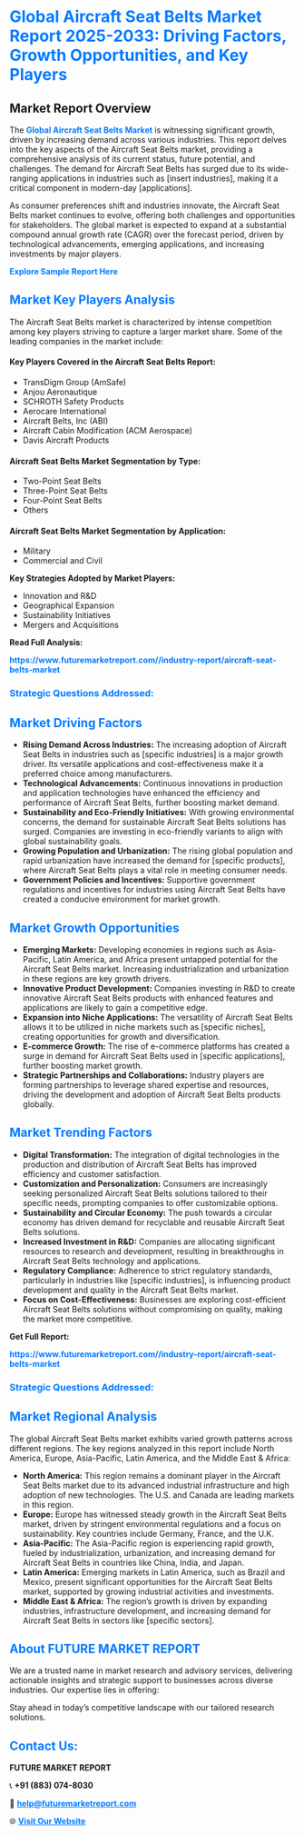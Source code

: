 <h1 style="color: #007BFF;">Global Aircraft Seat Belts Market Report 2025-2033: Driving Factors, Growth Opportunities, and Key Players</h1>

<section id="overview">
<h2>Market Report Overview</h2>
<p>The <a href="https://www.futuremarketreport.com//industry-report/aircraft-seat-belts-market" style="color: #007BFF; text-decoration: none;"><strong>Global Aircraft Seat Belts Market</strong></a> is witnessing significant growth, driven by increasing demand across various industries. This report delves into the key aspects of the Aircraft Seat Belts market, providing a comprehensive analysis of its current status, future potential, and challenges. The demand for Aircraft Seat Belts has surged due to its wide-ranging applications in industries such as [insert industries], making it a critical component in modern-day [applications].</p>
<p>As consumer preferences shift and industries innovate, the Aircraft Seat Belts market continues to evolve, offering both challenges and opportunities for stakeholders. The global market is expected to expand at a substantial compound annual growth rate (CAGR) over the forecast period, driven by technological advancements, emerging applications, and increasing investments by major players.</p>
</section>

<section id="overview">
<p><a href="https://www.futuremarketreport.com//request-sample/reportId=49552" style="color: #007BFF; text-decoration: none;"><strong>Explore Sample Report Here</strong></a></p>
</section>

<section id="key-players">
<h2 style="color: #007BFF;">Market Key Players Analysis</h2>
<p>The Aircraft Seat Belts market is characterized by intense competition among key players striving to capture a larger market share. Some of the leading companies in the market include:</p>
<h4>Key Players Covered in the Aircraft Seat Belts Report:</h4>
<ul><li>TransDigm Group (AmSafe)</li><li>Anjou Aeronautique</li><li>SCHROTH Safety Products</li><li>Aerocare International</li><li>Aircraft Belts, Inc (ABI)</li><li>Aircraft Cabin Modification (ACM Aerospace)</li><li>Davis Aircraft Products</li></ul>
<h4>Aircraft Seat Belts Market Segmentation by Type:</h4>
<ul><li>Two-Point Seat Belts</li><li>Three-Point Seat Belts</li><li>Four-Point Seat Belts</li><li>Others</li></ul>

<h4>Aircraft Seat Belts Market Segmentation by Application:</h4>
<ul><li>Military</li><li>Commercial and Civil</li></ul>
<p><strong>Key Strategies Adopted by Market Players:</strong></p>
<ul>
<li>Innovation and R&D</li>
<li>Geographical Expansion</li>
<li>Sustainability Initiatives</li>
<li>Mergers and Acquisitions</li>
</ul>
</section>

<section>
<p><strong>Read Full Analysis: </strong></p><a href="https://www.futuremarketreport.com//industry-report/aircraft-seat-belts-market" style="color: #007BFF; text-decoration: none;"><strong>https://www.futuremarketreport.com//industry-report/aircraft-seat-belts-market</strong></a>
<h3 style="color: #007BFF;">Strategic Questions Addressed:</h3>
</section>

<section id="driving-factors">
<h2 style="color: #007BFF;">Market Driving Factors</h2>
<ul>
<li><strong>Rising Demand Across Industries:</strong> The increasing adoption of Aircraft Seat Belts in industries such as [specific industries] is a major growth driver. Its versatile applications and cost-effectiveness make it a preferred choice among manufacturers.</li>
<li><strong>Technological Advancements:</strong> Continuous innovations in production and application technologies have enhanced the efficiency and performance of Aircraft Seat Belts, further boosting market demand.</li>
<li><strong>Sustainability and Eco-Friendly Initiatives:</strong> With growing environmental concerns, the demand for sustainable Aircraft Seat Belts solutions has surged. Companies are investing in eco-friendly variants to align with global sustainability goals.</li>
<li><strong>Growing Population and Urbanization:</strong> The rising global population and rapid urbanization have increased the demand for [specific products], where Aircraft Seat Belts plays a vital role in meeting consumer needs.</li>
<li><strong>Government Policies and Incentives:</strong> Supportive government regulations and incentives for industries using Aircraft Seat Belts have created a conducive environment for market growth.</li>
</ul>
</section>

<section id="growth-opportunities">
<h2 style="color: #007BFF;">Market Growth Opportunities</h2>
<ul>
<li><strong>Emerging Markets:</strong> Developing economies in regions such as Asia-Pacific, Latin America, and Africa present untapped potential for the Aircraft Seat Belts market. Increasing industrialization and urbanization in these regions are key growth drivers.</li>
<li><strong>Innovative Product Development:</strong> Companies investing in R&D to create innovative Aircraft Seat Belts products with enhanced features and applications are likely to gain a competitive edge.</li>
<li><strong>Expansion into Niche Applications:</strong> The versatility of Aircraft Seat Belts allows it to be utilized in niche markets such as [specific niches], creating opportunities for growth and diversification.</li>
<li><strong>E-commerce Growth:</strong> The rise of e-commerce platforms has created a surge in demand for Aircraft Seat Belts used in [specific applications], further boosting market growth.</li>
<li><strong>Strategic Partnerships and Collaborations:</strong> Industry players are forming partnerships to leverage shared expertise and resources, driving the development and adoption of Aircraft Seat Belts products globally.</li>
</ul>
</section>

<section id="trending-factors">
<h2 style="color: #007BFF;">Market Trending Factors</h2>
<ul>
<li><strong>Digital Transformation:</strong> The integration of digital technologies in the production and distribution of Aircraft Seat Belts has improved efficiency and customer satisfaction.</li>
<li><strong>Customization and Personalization:</strong> Consumers are increasingly seeking personalized Aircraft Seat Belts solutions tailored to their specific needs, prompting companies to offer customizable options.</li>
<li><strong>Sustainability and Circular Economy:</strong> The push towards a circular economy has driven demand for recyclable and reusable Aircraft Seat Belts solutions.</li>
<li><strong>Increased Investment in R&D:</strong> Companies are allocating significant resources to research and development, resulting in breakthroughs in Aircraft Seat Belts technology and applications.</li>
<li><strong>Regulatory Compliance:</strong> Adherence to strict regulatory standards, particularly in industries like [specific industries], is influencing product development and quality in the Aircraft Seat Belts market.</li>
<li><strong>Focus on Cost-Effectiveness:</strong> Businesses are exploring cost-efficient Aircraft Seat Belts solutions without compromising on quality, making the market more competitive.</li>
</ul>
</section>

<section>
<p><strong>Get Full Report: </strong></p><a href="https://www.futuremarketreport.com//industry-report/aircraft-seat-belts-market" style="color: #007BFF; text-decoration: none;"><strong>https://www.futuremarketreport.com//industry-report/aircraft-seat-belts-market</strong></a>
<h3 style="color: #007BFF;">Strategic Questions Addressed:</h3>
</section>


<section id="regional-analysis">
<h2 style="color: #007BFF;">Market Regional Analysis</h2>
<p>The global Aircraft Seat Belts market exhibits varied growth patterns across different regions. The key regions analyzed in this report include North America, Europe, Asia-Pacific, Latin America, and the Middle East & Africa:</p>
<ul>
<li><strong>North America:</strong> This region remains a dominant player in the Aircraft Seat Belts market due to its advanced industrial infrastructure and high adoption of new technologies. The U.S. and Canada are leading markets in this region.</li>
<li><strong>Europe:</strong> Europe has witnessed steady growth in the Aircraft Seat Belts market, driven by stringent environmental regulations and a focus on sustainability. Key countries include Germany, France, and the U.K.</li>
<li><strong>Asia-Pacific:</strong> The Asia-Pacific region is experiencing rapid growth, fueled by industrialization, urbanization, and increasing demand for Aircraft Seat Belts in countries like China, India, and Japan.</li>
<li><strong>Latin America:</strong> Emerging markets in Latin America, such as Brazil and Mexico, present significant opportunities for the Aircraft Seat Belts market, supported by growing industrial activities and investments.</li>
<li><strong>Middle East & Africa:</strong> The region’s growth is driven by expanding industries, infrastructure development, and increasing demand for Aircraft Seat Belts in sectors like [specific sectors].</li>
</ul>
</section>

<footer>
<h2 style="color: #007BFF;">About FUTURE MARKET REPORT</h2>
<p>We are a trusted name in market research and advisory services, delivering actionable insights and strategic support to businesses across diverse industries. Our expertise lies in offering:</p>

<p>Stay ahead in today’s competitive landscape with our tailored research solutions.</p>

<h2 style="color: #007BFF;">Contact Us:</h2>
<p><strong>FUTURE MARKET REPORT</strong></p>
<p>📞 <strong>+91 (883) 074-8030</strong></p>
<p>📧 <strong><a href="mailto:help@futuremarketreport.com" style="color: #007BFF;">help@futuremarketreport.com</a></strong></p>
<p>🌐 <strong><a href="https://www.futuremarketreport.com/" style="color: #007BFF;">Visit Our Website</a></strong></p>
</footer>